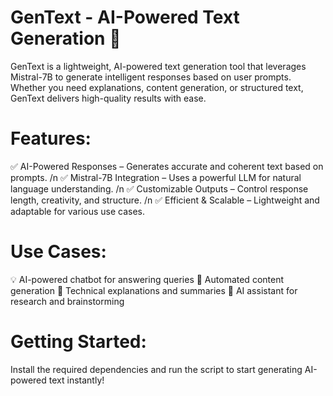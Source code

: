 # GenText - AI-Powered Text Generation 🚀
GenText is a lightweight, AI-powered text generation tool that leverages Mistral-7B to generate intelligent responses based on user prompts. Whether you need explanations, content generation, or structured text, GenText delivers high-quality results with ease.

# Features:
✅ AI-Powered Responses – Generates accurate and coherent text based on prompts. /n
✅ Mistral-7B Integration – Uses a powerful LLM for natural language understanding. /n
✅ Customizable Outputs – Control response length, creativity, and structure. /n
✅ Efficient & Scalable – Lightweight and adaptable for various use cases.

# Use Cases:
💡 AI-powered chatbot for answering queries
📝 Automated content generation
📖 Technical explanations and summaries
🤖 AI assistant for research and brainstorming

# Getting Started:
Install the required dependencies and run the script to start generating AI-powered text instantly!
